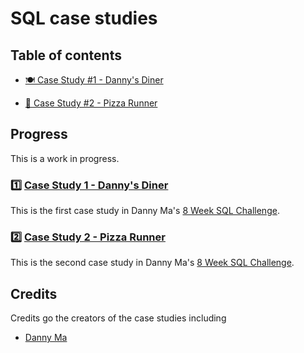 # SQL case studies

## Table of contents

- [🍽 Case Study #1 - Danny's Diner](#casestudy01)

- [🍕 Case Study #2 - Pizza Runner](#casestudy02)

## Progress

This is a work in progress.

### 1️⃣ [Case Study 1 - Danny's Diner](<./Case%20Study%20%231%20-%20Danny's%20Diner>)
<a id="casestudy01"></a>

This is the first case study in Danny Ma's [8 Week SQL Challenge](https://8weeksqlchallenge.com/).

### 2️⃣ [Case Study 2 - Pizza Runner](<./Case%20Study%20%232%20-%20Pizza%20Runner>)
<a id="casestudy02"></a>

This is the second case study in Danny Ma's [8 Week SQL Challenge](https://8weeksqlchallenge.com/).

## Credits

Credits go the creators of the case studies including

- [Danny Ma](https://www.linkedin.com/in/datawithdanny/)

